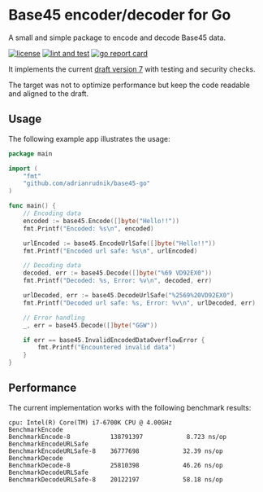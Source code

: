 # Base45 encoder/decoder for Go

A small and simple package to encode and decode Base45 data.

[![license](https://img.shields.io/github/license/adrianrudnik/base45-go.svg)](https://github.com/adrianrudnik/base45-go/blob/main/LICENSE)
[![lint and test](https://github.com/adrianrudnik/base45-go/actions/workflows/test.yaml/badge.svg)](https://github.com/adrianrudnik/base45-go/actions/workflows/test.yaml)
[![go report card](https://goreportcard.com/badge/github.com/adrianrudnik/base45-go)](https://goreportcard.com/report/github.com/adrianrudnik/base45-go)

It implements the current [draft version 7](https://datatracker.ietf.org/doc/draft-faltstrom-base45/) with testing and security checks.

The target was not to optimize performance but keep the code readable and aligned to the draft.

## Usage

The following example app illustrates the usage:

```go
package main

import (
	"fmt"
	"github.com/adrianrudnik/base45-go"
)

func main() {
	// Encoding data
	encoded := base45.Encode([]byte("Hello!!"))
	fmt.Printf("Encoded: %s\n", encoded)

	urlEncoded := base45.EncodeUrlSafe([]byte("Hello!!"))
	fmt.Printf("Encoded url safe: %s\n", urlEncoded)

	// Decoding data
	decoded, err := base45.Decode([]byte("%69 VD92EX0"))
	fmt.Printf("Decoded: %s, Error: %v\n", decoded, err)

	urlDecoded, err := base45.DecodeUrlSafe("%2569%20VD92EX0")
	fmt.Printf("Decoded url safe: %s, Error: %v\n", urlDecoded, err)

	// Error handling
	_, err = base45.Decode([]byte("GGW"))

	if err == base45.InvalidEncodedDataOverflowError {
		fmt.Printf("Encountered invalid data")
	}
}
```

## Performance

The current implementation works with the following benchmark results:

```
cpu: Intel(R) Core(TM) i7-6700K CPU @ 4.00GHz
BenchmarkEncode
BenchmarkEncode-8          	138791397	         8.723 ns/op
BenchmarkEncodeURLSafe
BenchmarkEncodeURLSafe-8   	36777698	        32.39 ns/op
BenchmarkDecode
BenchmarkDecode-8          	25810398	        46.26 ns/op
BenchmarkDecodeURLSafe
BenchmarkDecodeURLSafe-8   	20122197	        58.18 ns/op
```
